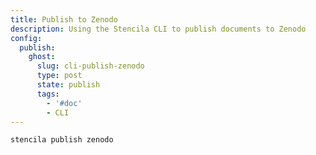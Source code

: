 ```yaml
---
title: Publish to Zenodo
description: Using the Stencila CLI to publish documents to Zenodo
config:
  publish:
    ghost:
      slug: cli-publish-zenodo
      type: post
      state: publish
      tags:
        - '#doc'
        - CLI
---
```


```sh
stencila publish zenodo
```
